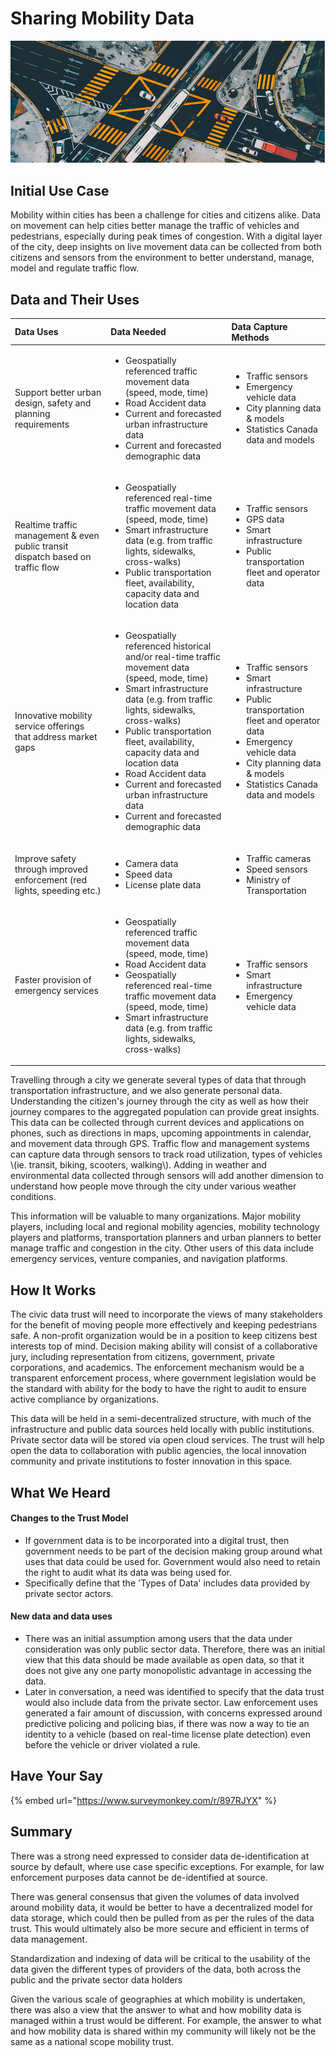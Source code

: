 # Sharing Mobility Data

![Photo by Deva Darshan from Pexels](../.gitbook/assets/image%20%286%29.png)

## Initial Use Case

Mobility within cities has been a challenge for cities and citizens alike.  Data on movement can help cities better manage the traffic of vehicles and pedestrians, especially during peak times of congestion. With a digital layer of the city, deep insights on live movement data can be collected from both citizens and sensors from the environment to better understand, manage, model and regulate traffic flow. 

## Data and Their Uses 

<table>
  <thead>
    <tr>
      <th style="text-align:left">Data Uses</th>
      <th style="text-align:left">Data Needed</th>
      <th style="text-align:left">Data Capture Methods</th>
    </tr>
  </thead>
  <tbody>
    <tr>
      <td style="text-align:left">Support better urban design, safety and planning requirements</td>
      <td
      style="text-align:left">
        <ul>
          <li>Geospatially referenced traffic movement data (speed, mode, time)</li>
          <li>Road Accident data</li>
          <li>Current and forecasted urban infrastructure data</li>
          <li>Current and forecasted demographic data</li>
        </ul>
        </td>
        <td style="text-align:left">
          <ul>
            <li>Traffic sensors</li>
            <li>Emergency vehicle data</li>
            <li>City planning data & models</li>
            <li>Statistics Canada data and models</li>
          </ul>
        </td>
    </tr>
    <tr>
      <td style="text-align:left">Realtime traffic management & even public transit dispatch based on traffic
        flow</td>
      <td style="text-align:left">
        <p></p>
        <ul>
          <li>Geospatially referenced real-time traffic movement data (speed, mode,
            time)</li>
          <li>Smart infrastructure data (e.g. from traffic lights, sidewalks, cross-walks)</li>
          <li>Public transportation fleet, availability, capacity data and location
            data</li>
        </ul>
      </td>
      <td style="text-align:left">
        <p></p>
        <ul>
          <li>Traffic sensors</li>
          <li>GPS data</li>
          <li>Smart infrastructure</li>
          <li>Public transportation fleet and operator data</li>
        </ul>
      </td>
    </tr>
    <tr>
      <td style="text-align:left">Innovative mobility service offerings that address market gaps</td>
      <td
      style="text-align:left">
        <p></p>
        <ul>
          <li>Geospatially referenced historical and/or real-time traffic movement data
            (speed, mode, time)</li>
          <li>Smart infrastructure data (e.g. from traffic lights, sidewalks, cross-walks)</li>
          <li>Public transportation fleet, availability, capacity data and location
            data</li>
          <li>Road Accident data</li>
          <li>Current and forecasted urban infrastructure data</li>
          <li>Current and forecasted demographic data</li>
        </ul>
        </td>
        <td style="text-align:left">
          <p></p>
          <ul>
            <li>Traffic sensors</li>
            <li>Smart infrastructure</li>
            <li>Public transportation fleet and operator data</li>
            <li>Emergency vehicle data</li>
            <li>City planning data & models</li>
            <li>Statistics Canada data and models</li>
          </ul>
        </td>
    </tr>
    <tr>
      <td style="text-align:left">Improve safety through improved enforcement (red lights, speeding etc.)</td>
      <td
      style="text-align:left">
        <ul>
          <li>Camera data</li>
          <li>Speed data</li>
          <li>License plate data</li>
        </ul>
        </td>
        <td style="text-align:left">
          <ul>
            <li>Traffic cameras</li>
            <li>Speed sensors</li>
            <li>Ministry of Transportation</li>
          </ul>
          <p></p>
        </td>
    </tr>
    <tr>
      <td style="text-align:left">Faster provision of emergency services</td>
      <td style="text-align:left">
        <p></p>
        <ul>
          <li>Geospatially referenced traffic movement data (speed, mode, time)</li>
          <li>Road Accident data</li>
          <li>Geospatially referenced real-time traffic movement data (speed, mode,
            time)</li>
          <li>Smart infrastructure data (e.g. from traffic lights, sidewalks, cross-walks)</li>
        </ul>
      </td>
      <td style="text-align:left">
        <p></p>
        <ul>
          <li>Traffic sensors</li>
          <li>Smart infrastructure</li>
          <li>Emergency vehicle data</li>
        </ul>
      </td>
    </tr>
  </tbody>
</table>Travelling through a city we generate several types of data that through transportation infrastructure, and we also generate personal data. Understanding the citizen's journey through the city as well as how their journey compares to the aggregated population can provide great insights. This data can be collected through current devices and applications on phones, such as directions in maps, upcoming appointments in calendar, and movement data through GPS. Traffic flow and management systems can capture data through sensors to track road utilization, types of vehicles \(ie. transit, biking, scooters, walking\). Adding in weather and environmental data collected through sensors will add another dimension to understand how people move through the city under various weather conditions.  

This information will be valuable to many organizations. Major mobility players, including local and regional mobility agencies, mobility technology players and platforms, transportation planners and urban planners to better manage traffic and congestion in the city.  Other users of this data include emergency services, venture companies, and navigation platforms.

## How It Works

The civic data trust will need to incorporate the views of many stakeholders for the benefit of moving people more effectively and keeping pedestrians safe.  A non-profit organization would be in a position to keep citizens best interests top of mind. Decision making ability will consist of a collaborative jury, including representation from citizens, government, private corporations, and academics.  The enforcement mechanism would be a transparent enforcement process, where government legislation would be the standard with ability for the body to have the right to audit to ensure active compliance by organizations.

This data will be held in a semi-decentralized structure, with much of the infrastructure and public data sources held locally with public institutions. Private sector data will be stored via open cloud services. The trust will help open the data to collaboration with public agencies, the local innovation community and private institutions to foster innovation in this space.  

## What We Heard 

#### Changes to the Trust Model 

* If government data is to be incorporated into a digital trust, then government needs to be part of the decision making group around what uses that data could be used for. Government would also need to retain the right to audit what its data was being used for. 
* Specifically define that the 'Types of Data' includes data provided by private sector actors.

#### New data and data uses

* There was an initial assumption among users that the data under consideration was only public sector data. Therefore, there was an initial view that this data should be made available as open data, so that it does not give any one party monopolistic advantage in accessing the data.
* Later in conversation, a need was identified to specify that the data trust would also include data from the private sector. Law enforcement uses generated a fair amount of discussion, with concerns expressed around predictive policing and policing bias, if there was now a way to tie an identity to a vehicle \(based on real-time license plate detection\) even before the vehicle or driver violated a rule. 



## Have Your Say

{% embed url="https://www.surveymonkey.com/r/897RJYX" %}

## Summary

There was a strong need expressed to consider data de-identification at source by default, where use case specific exceptions. For example, for law enforcement purposes data cannot be de-identified at source.

There was general consensus that given the volumes of data involved around mobility data, it would be better to have a decentralized model for data storage, which could then be pulled from as per the rules of the data trust. This would ultimately also be more secure and efficient in terms of data management. 

Standardization and indexing of data will be critical to the usability of the data given the different types of providers of the data, both across the public and the private sector data holders 

Given the various scale of geographies at which mobility is undertaken, there was also a view that the answer to what and how mobility data is managed within a trust would be different. For example, the answer to what and how mobility data is shared within my community will likely not be the same as a national scope mobility trust. 





